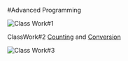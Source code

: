 #Advanced Programming 

![Class Work#1](https://osmanonurcan.github.io/jsprojects/cw#1.png)

ClassWork#2 [Counting](https://osmanonurcan.github.io/jsprojects/Counting.html) and [Conversion](https://osmanonurcan.github.io/jsprojects/conversion.html)

![Class Work#3](https://osmanonurcan.github.io/jsprojects/cw#3.png) 
    

